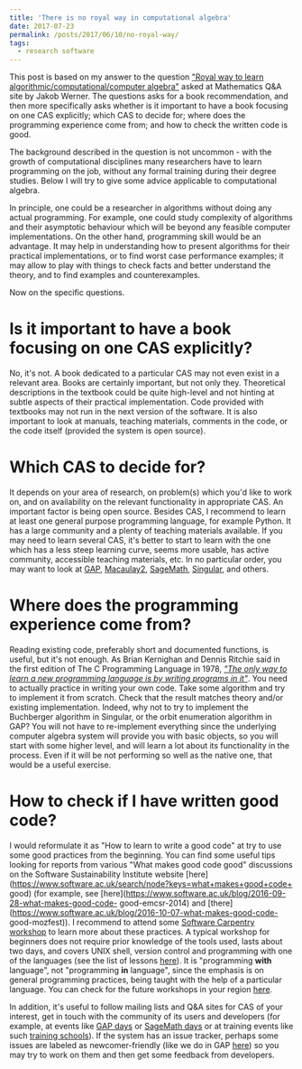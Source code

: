 ```yaml
---
title: 'There is no royal way in computational algebra'
date: 2017-07-23
permalink: /posts/2017/06/10/no-royal-way/
tags:
  - research software
---
```


This post is based on my answer to the question 
["Royal way to learn algorithmic/computational/computer algebra"](https://math.stackexchange.com/q/2353307/)
asked at Mathematics Q&A site by Jakob Werner. The questions asks for a book
recommendation, and then more specifically asks whether is it important to 
have a book focusing on one CAS explicitly; which CAS to decide for;
where does the programming experience come from; and how to check the 
written code is good.

The background described in the question is not uncommon - with
the growth of computational disciplines many researchers have to 
learn programming on the job, without any formal training during 
their degree studies. Below I will try to give some advice applicable 
to computational algebra. 

In principle, one could be a researcher in algorithms without doing any
actual programming. For example, one could study complexity of
algorithms and their asymptotic behaviour which will be beyond any
feasible computer implementations. On the other hand, programming skill
would be an advantage. It may help in understanding how to present
algorithms for their practical implementations, or to find worst case
performance examples; it may allow to play with things to check facts
and better understand the theory, and to find examples and
counterexamples. 

Now on the specific questions.

# Is it important to have a book focusing on one CAS explicitly?

No, it's not. A book dedicated to a particular CAS may not even exist in
a relevant area. Books are certainly important, but not only they.
Theoretical descriptions in the textbook could be quite high-level and
not hinting at subtle aspects of their practical implementation. Code
provided with textbooks may not run in the next version of the software.
It is also important to look at manuals, teaching materials, comments in
the code, or the code itself (provided the system is open source).

# Which CAS to decide for?

It depends on your area of research, on problem(s) which you'd like to
work on, and on availability on the relevant functionality in
appropriate CAS. An important factor is being open source. Besides CAS,
I recommend to learn at least one general purpose programming language,
for example Python. It has a large community and a plenty of teaching
materials available. If you may need to learn several CAS, it's better
to start to learn with the one which has a less steep learning curve,
seems more usable, has active community, accessible teaching materials,
etc. In no particular order, you may want to look at
[GAP](https://www.gap-system.org/),
[Macaulay2](http://www.math.uiuc.edu/Macaulay2/),
[SageMath](http://www.sagemath.org/),
[Singular](https://www.singular.uni-kl.de/),
and others.

# Where does the programming experience come from?

Reading existing code, preferably short and documented functions, is
useful, but it's not enough. As Brian Kernighan and Dennis Ritchie said
in the first edition of The C Programming Language in 1978, 
[_"The only way to learn a new programming language is by writing programs in it"_](https://www.artsy.net/article/ruse-laboratories-brian-kernighan).
You need to actually practice in writing your own code. Take some
algorithm and try to implement it from scratch. Check that the result
matches theory and/or existing implementation. Indeed, why not to try to
implement the Buchberger algorithm in Singular, or the orbit enumeration
algorithm in GAP? You will not have to re-implement everything since the
underlying computer algebra system will provide you with basic objects,
so you will start with some higher level, and will learn a lot about its
functionality in the process. Even if it will be not performing so well
as the native one, that would be a useful exercise.

# How to check if I have written good code?

I would reformulate it as "How to learn to write a good code" at try to
use some good practices from the beginning. You can find some useful
tips looking for reports from various "What makes good code good"
discussions on the Software Sustainability Institute website
[here](https://www.software.ac.uk/search/node?keys=what+makes+good+code+
good) (for example, see
[here](https://www.software.ac.uk/blog/2016-09-28-what-makes-good-code-
good-emcsr-2014) and
[there](https://www.software.ac.uk/blog/2016-10-07-what-makes-good-code-
good-mozfest)). I recommend to attend some [Software Carpentry
workshop](https://software-carpentry.org/workshops/) to learn more about
these practices. A typical workshop for beginners does not require prior
knowledge of the tools used, lasts about two days, and covers UNIX
shell, version control and programming with one of the languages (see
the list of lessons [here](https://software-carpentry.org/lessons/)). It
is "programming __with__ language", not "programming __in__ language",
since the emphasis is on general programming practices, being taught
with the help of a particular language. You can check for the future
workshops in your region
[here](https://software-carpentry.org/workshops/).

In addition, it's useful to follow mailing lists and Q&A sites for CAS
of your interest, get in touch with the community of its users and
developers (for example, at events like [GAP days](http://gapdays.de/)
or [SageMath days](https://wiki.sagemath.org/Workshops#Sage_Days) or at
training events like such [training schools](https://www.codima.ac.uk/schools/)). 
If the system has an issue tracker, perhaps some issues are labeled as 
newcomer-friendly (like we do in GAP
[here](https://github.com/gap-system/gap/issues?q=is%3Aissue+is%3Aopen+label%3Anewcomer-friendly)) so you may try to work on them and then get
some feedback from developers.
